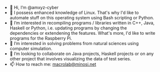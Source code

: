 - 👋 Hi, I’m @amxyz-cyber
- 🌱 I possess enhanced knowledge of Linux. That's why I'd like to automate stuff on this operating system using Bash scripting or Python.
- 👀 I’m interested in recompiling programs / libraries written in C++, Java, Haskell or Python, i.e. updating programs by changing the dependencies or extendening the features. What's more, I'd like to write programs for the Raspberry Pi.
- 👀 I’m interested in solving problems from natural sciences using computer simulation.
- 💞️ I’m looking to collaborate on Java projects, Haskell projects or on any other project that involves visualizing the data of test series.
- 📫 How to reach me: macrolab@minosi.net

<!---
amxyz-cyber/amxyz-cyber is a ✨ special ✨ repository because its `README.md` (this file) appears on your GitHub profile.
You can click the Preview link to take a look at your changes.
- 🌱 I’m currently studying chemistry.
--->
